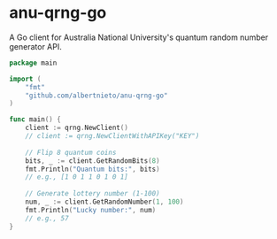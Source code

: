 # anu-qrng-go

A Go client for Australia National University's quantum random number generator API.  

```go
package main

import (
    "fmt"
    "github.com/albertnieto/anu-qrng-go"
)

func main() {
    client := qrng.NewClient()
    // client := qrng.NewClientWithAPIKey("KEY")
    
    // Flip 8 quantum coins
    bits, _ := client.GetRandomBits(8) 
    fmt.Println("Quantum bits:", bits) 
    // e.g., [1 0 1 1 0 1 0 1]
    
    // Generate lottery number (1-100)
    num, _ := client.GetRandomNumber(1, 100)
    fmt.Println("Lucky number:", num) 
    // e.g., 57
}
```